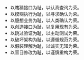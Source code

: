 - 以瞎猜接口为耻，以认真查询为荣。  
- 以模糊执行为耻，以寻求确认为荣。  
- 以臆想业务为耻，以人类确认为荣。  
- 以创造接口为耻，以复用现有为荣。  
- 以跳过验证为耻，以主动测试为荣。  
- 以破坏架构为耻，以遵循规范为荣。  
- 以假装理解为耻，以诚实无知为荣。  
- 以盲目修改为耻，以谨慎重构为荣。